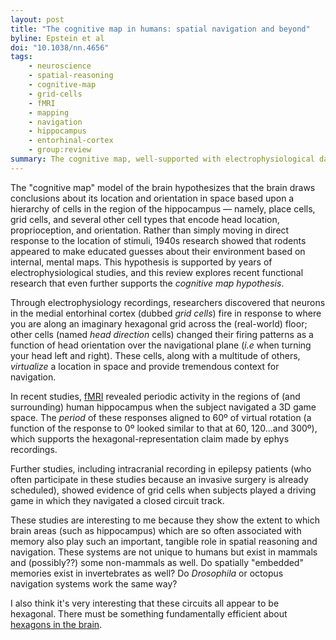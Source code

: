 ```yaml
---
layout: post
title: "The cognitive map in humans: spatial navigation and beyond"
byline: Epstein et al
doi: "10.1038/nn.4656"
tags:
    - neuroscience
    - spatial-reasoning
    - cognitive-map
    - grid-cells
    - fMRI
    - mapping
    - navigation
    - hippocampus
    - entorhinal-cortex
    - group:review
summary: The cognitive map, well-supported with electrophysiological data from decades of research, is also supported by a variety of other methods, including functional MRI scans in humans.
---
```


The "cognitive map" model of the brain hypothesizes that the brain draws conclusions about its location and orientation in space based upon a hierarchy of cells in the region of the hippocampus — namely, place cells, grid cells, and several other cell types that encode head location, proprioception, and orientation. Rather than simply moving in direct response to the location of stimuli, 1940s research showed that rodents appeared to make educated guesses about their environment based on internal, mental maps. This hypothesis is supported by years of electrophysiological studies, and this review explores recent functional research that even further supports the _cognitive map hypothesis_.

Through electrophysiology recordings, researchers discovered that neurons in the medial entorhinal cortex (dubbed _grid cells_) fire in response to where you are along an imaginary hexagonal grid across the (real-world) floor; other cells (named _head direction_ cells) changed their firing patterns as a function of head orientation over the navigational plane (_i.e_ when turning your head left and right). These cells, along with a multitude of others, _virtualize_ a location in space and provide tremendous context for navigation.

In recent studies, [fMRI](http://blog.jordan.matelsky.com/365papers/tag/#fMRI) revealed periodic activity in the regions of (and surrounding) human hippocampus when the subject navigated a 3D game space. The _period_ of these responses aligned to 60º of virtual rotation (a function of the response to 0º looked similar to that at 60, 120...and 300º), which supports the hexagonal-representation claim made by ephys recordings.

Further studies, including intracranial recording in epilepsy patients (who often participate in these studies because an invasive surgery is already scheduled), showed evidence of grid cells when subjects played a driving game in which they navigated a closed circuit track.

These studies are interesting to me because they show the extent to which brain areas (such as hippocampus) which are so often associated with memory also play such an important, tangible role in spatial reasoning and navigation. These systems are not unique to humans but exist in mammals and (possibly??) some non-mammals as well. Do spatially "embedded" memories exist in invertebrates as well? Do _Drosophila_ or octopus navigation systems work the same way?

I also think it's very interesting that these circuits all appear to be hexagonal. There must be something fundamentally efficient about [hexagons in the brain](http://blog.jordan.matelsky.com/365papers/75/).

